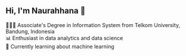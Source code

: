 ## Hi, I'm Naurahhana 👋

👩🏼‍🎓 Associate's Degree in Information System from Telkom University, Bandung, Indonesia<br/>
📊 Enthusiast in data analytics and data science<br/>
📖 Currently learning about machine learning<br/>
